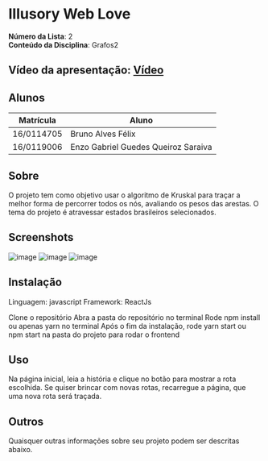 # Illusory Web Love

**Número da Lista**: 2<br>
**Conteúdo da Disciplina**: Grafos2<br>

## Vídeo da apresentação: [Vídeo](https://youtu.be/SihVlykqmLQ)

## Alunos
|Matrícula | Aluno |
| -- | -- |
| 16/0114705  |  Bruno Alves Félix |
| 16/0119006  |  Enzo Gabriel Guedes Queiroz Saraiva |

## Sobre 
O projeto tem como objetivo usar o algoritmo de Kruskal para traçar a melhor forma de percorrer todos os nós, avaliando os pesos das arestas. O tema do projeto é atravessar estados brasileiros selecionados.

## Screenshots
![image](https://user-images.githubusercontent.com/38733364/178409955-edaef9c5-3250-41f6-8a0c-ca9e7f9f489b.png)
![image](https://user-images.githubusercontent.com/38733364/178409987-21f8aa2d-30a6-4570-b348-a2ae341ccfad.png)
![image](https://user-images.githubusercontent.com/38733364/178410032-29a02bce-03d0-4ac2-8e01-dca486b1e597.png)

## Instalação 
Linguagem: javascript
Framework: ReactJs

Clone o repositório
Abra a pasta do repositório no terminal
Rode npm install ou apenas yarn no terminal
Após o fim da instalação, rode yarn start ou npm start na pasta do projeto para rodar o frontend

## Uso 
Na página inicial, leia a história e clique no botão para mostrar a rota escolhida. Se quiser brincar com novas rotas, recarregue a página, que uma nova rota será traçada.

## Outros 
Quaisquer outras informações sobre seu projeto podem ser descritas abaixo.




